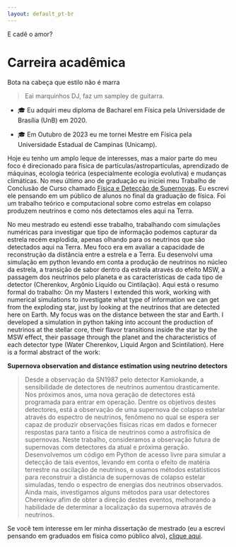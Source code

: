```yaml
---
layout: default_pt-br
---
```


E cadê o amor?

# Carreira acadêmica

Bota na cabeça que estilo não é marra

> Eai marquinhos DJ, faz um sampley de guitarra.

- :mortar_board: Eu adquiri meu diploma de Bacharel em Física pela Universidade de Brasília (UnB) em 2020.

- :mortar_board: Em Outubro de 2023 eu me tornei Mestre em Física pela Universidade Estadual de Campinas (Unicamp).

Hoje eu tenho um amplo leque de interesses, mas a maior parte do meu foco é direcionado para física de partículas/astropartículas, aprendizado de máquinas, ecologia teórica (especialmente ecologia evolutiva) e mudanças climáticas. No meu último ano de graduação eu iniciei meu Trabalho de Conclusão de Curso chamado [Física e Detecção de Supernovas](./assets/pdf/TCC_compressed.pdf). Eu escrevi ele pensando em um público de alunos no final da graduação de física. Foi um trabalho teórico e computacional sobre como estrelas em colapso produzem neutrinos e como nós detectamos eles aqui na Terra.

No meu mestrado eu estendi esse trabalho, trabalhando com simulações numéricas para investigar que tipo de informação podemos capturar da estrela recém explodida, apenas olhando para os neutrinos que são detectados aqui na Terra. Meu foco era em avaliar a capacidade de reconstrução da distância entre a estrela e a Terra. Eu desenvolvi uma simulação em python levando em conta a produção de neutrinos no núcleo da estrela, a transição de sabor dentro da estrela através do efeito MSW, a passagem dos neutrinos pelo planeta e as características de cada tipo de detector (Cherenkov, Argônio Liquido ou Cintilação). Aqui está o resumo formal do trabalho:
On my Masters I extended this work, working with numerical simulations to investigate what type of information we can get from the exploding star, just by looking at the neutrinos that are detected here on Earth. My focus was on the distance between the star and Earth. I developed a simulation in python taking into account the production of neutrinos at the stellar core, their flavor transitions inside the star by the MSW effect, their passage through the planet and the characteristics of each detector type (Water Cherenkov, Liquid Argon and Scintilation). Here is a formal abstract of the work:

**Supernova observation and distance estimation using neutrino detectors**

>Desde a observação da SN1987 pelo detector Kamiokande, a sensibilidade de detectores de neutrinos aumentou drasticamente. Nos próximos anos, uma nova geração de detectores está programada para entrar em operação. Dentre os objetivos destes detectores, está a observação de uma supernova de colapso estelar através do espectro de neutrinos, fenômeno no qual se espera ser capaz de produzir observações físicas ricas em dados e fornecer respostas para tanto a física de neutrinos como a astrofísica de supernovas. Neste trabalho, consideramos a observação futura de supernovas com detectores da atual e próxima geração. Desenvolvemos um código em Python de acesso livre para simular a detecção de tais eventos, levando em conta o efeito de matéria terrestre na oscilação de neutrinos, e usamos métodos estatísticos para reconstruir a distância de supernovas de colapso estelar simuladas, tendo o espectro de energias dos neutrinos observados. Ainda mais, investigamos alguns métodos para usar detectores Cherenkov afim de obter a direção destes eventos, melhorando a habilidade de determinar a localização da supernova através de neutrinos.

Se você tem interesse em ler minha dissertação de mestrado (eu a escrevi pensando em graduados em física como público alvo), [clique aqui](./assets/pdf/Dissertation_MsC_compressed.pdf).